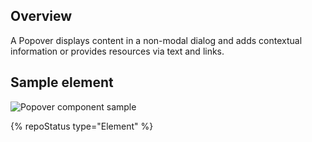 ## Overview
A Popover displays content in a non-modal dialog and adds contextual 
information or provides resources via text and links.


## Sample element

<uxdot-example width-adjustment="424px">
  <img src="{{ './popover-sample-component.svg' | url }}" alt="Popover component sample">
</uxdot-example>


{% repoStatus type="Element" %}

